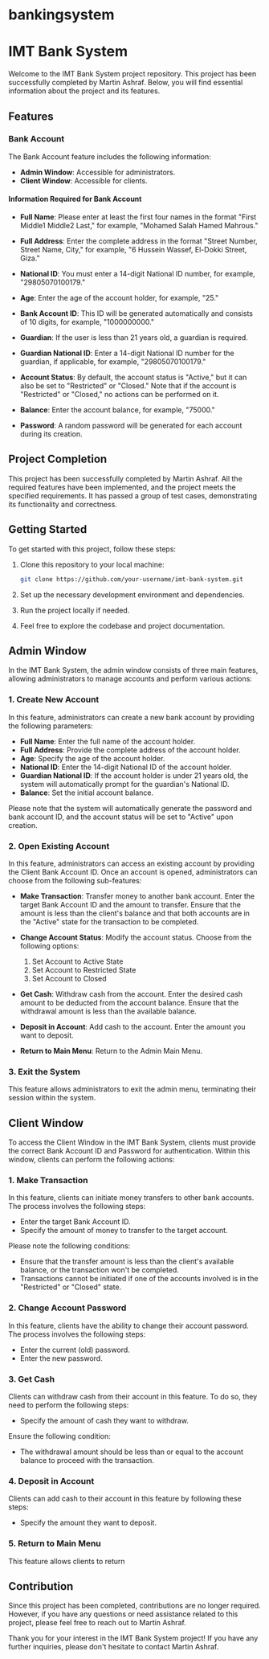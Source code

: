 # bankingsystem
# IMT Bank System

Welcome to the IMT Bank System project repository. This project has been successfully completed by Martin Ashraf. Below, you will find essential information about the project and its features.

## Features

### Bank Account

The Bank Account feature includes the following information:

- **Admin Window**: Accessible for administrators.
- **Client Window**: Accessible for clients.

#### Information Required for Bank Account

- **Full Name**: Please enter at least the first four names in the format "First Middle1 Middle2 Last," for example, "Mohamed Salah Hamed Mahrous."

- **Full Address**: Enter the complete address in the format "Street Number, Street Name, City," for example, "6 Hussein Wassef, El-Dokki Street, Giza."

- **National ID**: You must enter a 14-digit National ID number, for example, "29805070100179."

- **Age**: Enter the age of the account holder, for example, "25."

- **Bank Account ID**: This ID will be generated automatically and consists of 10 digits, for example, "1000000000."

- **Guardian**: If the user is less than 21 years old, a guardian is required.

- **Guardian National ID**: Enter a 14-digit National ID number for the guardian, if applicable, for example, "29805070100179."

- **Account Status**: By default, the account status is "Active," but it can also be set to "Restricted" or "Closed." Note that if the account is "Restricted" or "Closed," no actions can be performed on it.

- **Balance**: Enter the account balance, for example, "75000."

- **Password**: A random password will be generated for each account during its creation.

## Project Completion

This project has been successfully completed by Martin Ashraf. All the required features have been implemented, and the project meets the specified requirements. It has passed a group of test cases, demonstrating its functionality and correctness.

## Getting Started

To get started with this project, follow these steps:

1. Clone this repository to your local machine:

   ```bash
   git clone https://github.com/your-username/imt-bank-system.git
   ```

2. Set up the necessary development environment and dependencies.

3. Run the project locally if needed.

4. Feel free to explore the codebase and project documentation.


## Admin Window

In the IMT Bank System, the admin window consists of three main features, allowing administrators to manage accounts and perform various actions:

### 1. Create New Account

In this feature, administrators can create a new bank account by providing the following parameters:

- **Full Name**: Enter the full name of the account holder.
- **Full Address**: Provide the complete address of the account holder.
- **Age**: Specify the age of the account holder.
- **National ID**: Enter the 14-digit National ID of the account holder.
- **Guardian National ID**: If the account holder is under 21 years old, the system will automatically prompt for the guardian's National ID.
- **Balance**: Set the initial account balance.

Please note that the system will automatically generate the password and bank account ID, and the account status will be set to "Active" upon creation.

### 2. Open Existing Account

In this feature, administrators can access an existing account by providing the Client Bank Account ID. Once an account is opened, administrators can choose from the following sub-features:

- **Make Transaction**: Transfer money to another bank account. Enter the target Bank Account ID and the amount to transfer. Ensure that the amount is less than the client's balance and that both accounts are in the "Active" state for the transaction to be completed.

- **Change Account Status**: Modify the account status. Choose from the following options:
  1. Set Account to Active State
  2. Set Account to Restricted State
  3. Set Account to Closed

- **Get Cash**: Withdraw cash from the account. Enter the desired cash amount to be deducted from the account balance. Ensure that the withdrawal amount is less than the available balance.

- **Deposit in Account**: Add cash to the account. Enter the amount you want to deposit.

- **Return to Main Menu**: Return to the Admin Main Menu.

### 3. Exit the System

This feature allows administrators to exit the admin menu, terminating their session within the system.

## Client Window

To access the Client Window in the IMT Bank System, clients must provide the correct Bank Account ID and Password for authentication. Within this window, clients can perform the following actions:

### 1. Make Transaction

In this feature, clients can initiate money transfers to other bank accounts. The process involves the following steps:

- Enter the target Bank Account ID.
- Specify the amount of money to transfer to the target account.

Please note the following conditions:
- Ensure that the transfer amount is less than the client's available balance, or the transaction won't be completed.
- Transactions cannot be initiated if one of the accounts involved is in the "Restricted" or "Closed" state.

### 2. Change Account Password

In this feature, clients have the ability to change their account password. The process involves the following steps:

- Enter the current (old) password.
- Enter the new password.

### 3. Get Cash

Clients can withdraw cash from their account in this feature. To do so, they need to perform the following steps:

- Specify the amount of cash they want to withdraw.

Ensure the following condition:
- The withdrawal amount should be less than or equal to the account balance to proceed with the transaction.

### 4. Deposit in Account

Clients can add cash to their account in this feature by following these steps:

- Specify the amount they want to deposit.

### 5. Return to Main Menu

This feature allows clients to return


## Contribution

Since this project has been completed, contributions are no longer required. However, if you have any questions or need assistance related to this project, please feel free to reach out to Martin Ashraf.


Thank you for your interest in the IMT Bank System project! If you have any further inquiries, please don't hesitate to contact Martin Ashraf.
